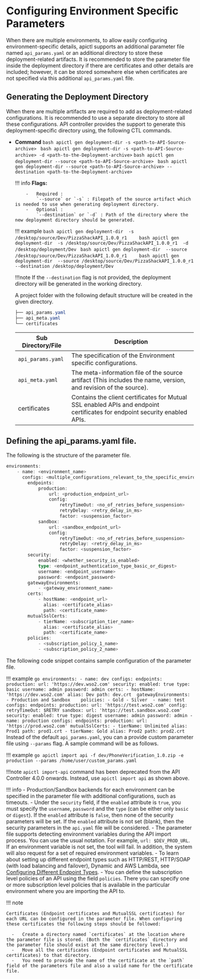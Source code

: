 #  Configuring Environment Specific Parameters

When there are multiple environments, to allow easily configuring environment-specific details, apictl supports an additional parameter file named `api_params.yaml` or an additional directory to store these deployment-related artifacts. It is recommended to store the parameter file inside the deployment directory if there are certificates and other details are included; however, it can be stored somewhere else when certificates are not specified via this additional `api_params.yaml` file. 

## Generating the Deployment Directory 

When there are multiple artifacts are required to add as deployment-related configurations. It is recommended to use a separate directory to store all these configurations. API controller provides the support to generate this deployment-specific directory using, the following CTL commands.

-   **Command**
        ``` bash
        apictl gen deployment-dir -s <path-to-API-Source-archive> 
        ```
        ``` bash
        apictl gen deployment-dir -s <path-to-API-Source-archive> -d <path-to-the-Deployment-archive>
        ```
        ``` bash
        apictl gen deployment-dir --source <path-to-API-Source-archive> 
        ```
        ``` bash
        apictl gen deployment-dir --source <path-to-API-Source-archive> --destination <path-to-the-Deployment-archive>
        ```

    !!! info
            **Flags:**  
            
            -   Required :  
                `--source` or `-s` : Filepath of the source artifact which is needed to use when generating deployment directory.
            -   Optional :  
                `--destination` or `-d` : Path of the directory where the new deployment directory should be generated.    

    !!! example
            ```bash
            apictl gen deployment-dir  -s  /desktop/source/Dev/PizzaShackAPI_1.0.0_r1   
            ```
            ```bash
            apictl gen deployment-dir  -s /desktop/source/Dev/PizzaShackAPI_1.0.0_r1  -d /desktop/deployment/Dev
            ```
            ```bash
            apictl gen deployment-dir  --source  /desktop/source/Dev/PizzaShackAPI_1.0.0_r1   
            ```
            ```bash
            apictl gen deployment-dir  --source /desktop/source/Dev/PizzaShackAPI_1.0.0_r1  --destination /desktop/deployment/Dev
            ```

    !!!note
            If the `--destination` flag is not provided, the deployment directory will be generated in the working directory.

    A project folder with the following default structure will be created in the given directory.

    ``` java
    ├── api_params.yaml
    ├── api_meta.yaml
    └── certificates    
    ```
    <table>
        <thead>
            <tr class="header">
                <th>Sub Directory/File</th>
                <th>Description</th>
            </tr>
        </thead>
        <tbody>
            <tr class="odd">
                <td><code>api_params.yaml</code></td>
                <td>The specification of the Environment specific configurations.</td>
            </tr>
            <tr class="odd">
                <td><code>api_meta.yaml</code></td>
                <td>The meta-information file of the source artifact (This includes the name, version, and revision of the source).</td>
            </tr>
            <tr class="odd">
                <td>certificates</td>
                <td>Contains the client certificates for Mutual SSL enabled APIs and endpoint certificates for endpoint security enabled APIs.</td>
            </tr>
        </tbody>
    </table>

## Defining the api_params.yaml file.

The following is the structure of the parameter file.

```go
environments:
    - name: <environment_name>
      configs: <multiple_configurations_relevant_to_the_specific_environment>
        endpoints:
            production:
                url: <production_endpoint_url>
                config:
                    retryTimeOut: <no_of_retries_before_suspension>
                    retryDelay: <retry_delay_in_ms>
                    factor: <suspension_factor>
            sandbox:
                url: <sandbox_endpoint_url>
                config:
                    retryTimeOut: <no_of_retries_before_suspension>
                    retryDelay: <retry_delay_in_ms>
                    factor: <suspension_factor>
        security:
            enabled: <whether_security_is_enabled>
            type: <endpoint_authentication_type_basic_or_digest>
            username: <endpoint_username>
            password: <endpoint_password>
        gatewayEnvironments:
            - <gateway_environment_name>           
        certs:
            - hostName: <endpoint_url>
              alias: <certificate_alias>
              path: <certificate_name>
        mutualSslCerts:
            - tierName: <subscription_tier_name>
              alias: <certificate_alias>
              path: <certificate_name>
        policies:
            - <subscription_policy_1_name>
            - <subscription_policy_2_name>
```
The following code snippet contains sample configuration of the parameter file.

!!! example
    ```go
    environments:
        - name: dev
          configs:
            endpoints:
                production:
                    url: 'https://dev.wso2.com'
            security:
                enabled: true
                type: basic
                username: admin
                password: admin
            certs:
                - hostName: 'https://dev.wso2.com'
                  alias: Dev
                  path: dev.crt 
            gatewayEnvironments:
                - Production and Sandbox   
            policies:
                - Gold
                - Silver 
        - name: test
          configs:
            endpoints:
                production:
                    url: 'https://test.wso2.com'
                    config:
                        retryTimeOut: $RETRY
                sandbox:
                    url: 'https://test.sandbox.wso2.com'
            security:
                enabled: true
                type: digest
                username: admin
                password: admin
        - name: production
          configs:
            endpoints:
                production:
                    url: 'https://prod.wso2.com'
                mutualSslCerts:
                    - tierName: Unlimited
                      alias: Prod1
                      path: prod1.crt
                    - tierName: Gold
                      alias: Prod2
                      path: prod2.crt
    ```
Instead of the default `api_params.yaml`, you can a provide custom parameter file using `--params` flag. A sample command will be as follows.

!!! example
    ```go
    apictl import api -f dev/PhoneVerification_1.0.zip -e production --params /home/user/custom_params.yaml 
    ```

!!!note
    `apictl import-api` command has been deprecated from the API Controller 4.0.0 onwards. Instead, use `apictl import api` as shown above.

!!! info
    -   Production/Sandbox backends for each environment can be specified in the parameter file with additional configurations, such as timeouts.
    -   Under the `security` field, if the `enabled` attribute is `true`, you must specify the `username`, `password` and the `type` (can be either only `basic` or `digest`). If the `enabled` attribute is `false`, then none of the security parameters will be set. If the `enabled` attribute is not set (blank), then the security parameters in the `api.yaml` file will be considered.
    -   The parameter file supports detecting environment variables during the API import process. You can use the usual notation. For example, `url: $DEV_PROD_URL`.  If an environment variable is not set, the tool will fail. In addition, the system will also request for a set of required environment variables.
    - To learn about setting up different endpoint types such as HTTP/REST, HTTP/SOAP (with load balancing and failover), Dynamic and AWS Lambda, see [Configuring Different Endpoint Types]({{base_path}}/learn/api-controller/advanced-topics/configuring-different-endpoint-types).
    - You can define the subscription level policies of an API using the field `policies`. There you can specify one or more subscription level policies that is available in the particular environment where you are importing the API to.

!!! note

    Certificates (Endpoint certificates and MutualSSL certificates) for each URL can be configured in the parameter file. When configuring these certificates the following steps should be followed:
       
      -   Create a directory named `certificates` at the location where the parameter file is stored. (Both the `certificates` directory and the parameter file should exist at the same directory level.)
      -   Move all the certificates (Endpoint certificates and MutualSSL certificates) to that directory.
      -   You need to provide the name of the certificate at the `path` field of the parameters file and also a valid name for the certificate file.
